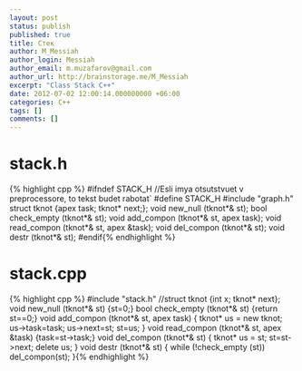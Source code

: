 ```yaml
---
layout: post
status: publish
published: true
title: Стек
author: M_Messiah
author_login: Messiah
author_email: m.muzafarov@gmail.com
author_url: http://brainstorage.me/M_Messiah
excerpt: "Class Stack C++"
date: 2012-07-02 12:00:14.000000000 +06:00
categories: C++
tags: []
comments: []
---
```


# stack.h #
{% highlight cpp %}
#ifndef STACK_H //Esli imya otsutstvuet v preprocessore, to tekst budet rabotat`
#define STACK_H
#include "graph.h"
struct tknot {apex task; tknot* next;};
void new_null (tknot*& st);
bool check_empty (tknot*& st);
void add_compon (tknot*& st, apex task);
void read_compon (tknot*& st, apex &task);
void del_compon (tknot*& st);
void destr (tknot*& st);
#endif{% endhighlight %}
# stack.cpp #
{% highlight cpp %}
#include "stack.h"
//struct tknot {int x; tknot* next};
void new_null (tknot*& st) {st=0;}
bool check_empty (tknot*& st) {return st==0;}
void add_compon (tknot*& st, apex task) {
	tknot* us = new tknot;
	us->task=task;
	us->next=st;
	st=us;
}
void read_compon (tknot*& st, apex &task) {task=st->task;}
void del_compon (tknot*& st) {
	tknot* us = st;
	st=st->next;
	delete us;
}
void destr (tknot*& st) {
	while (!check_empty (st)) del_compon(st);
}{% endhighlight %}
